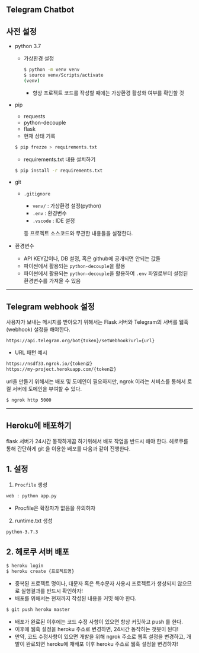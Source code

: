 ## Telegram Chatbot

## 사전 설정

- python 3.7

  - 가상환경 설정

    ```bash
    $ python -m venv venv
    $ source venv/Scripts/activate
    (venv)
    ```

    - 항상 프로젝트 코드를 작성할 때에는 가상환경 활성화 여부를 확인할 것 

- pip

  - requests
  - python-decouple
  - flask
  - 현재 상태 기록

  ```bash
  $ pip frezze > requirements.txt
  ```

  - requirements.txt 내용 설치하기

  ```bash
  $ pip install -r requirements.txt
  ```

- git 

  - `.gitignore` 

    - `venv/` : 가상환경 설정(python)
    - `.env` : 환경변수
    - `.vscode` : IDE 설정

    등 프로젝트 소스코드와 무관한 내용들을 설정한다.

- 환경변수
  - API KEY값이나, DB 설정, 혹은 github에 공개되면 안되는 값들 
  - 파이썬에서 활용되는 `python-decouple`을 활용 
  - 파이썬에서 활용되는 `python-decouple`을 활용하여 `.env` 파일로부터 설정된 환경변수를 가져올 수 있음 

---

## Telegram webhook 설정

사용자가 보내는 메시지를 받아오기 위해서는 Flask 서버와 Telegram의 서버를 웹훅(webhook) 설정을 해야한다.

```
https://api.telegram.org/bot{token}/setWebhook?url={url}
```

- URL 패턴 예시

```bash
https://nsdf33.ngrok.io/{token값}
https://my-project.herokuapp.com/{token값}
```

url을 만들기 위해서는 배포 및 도메인이 필요하지만, ngrok 이라는 서비스를 통해서 로컬 서버에 도메인을 부여할 수 있다.

```bash
$ ngrok http 5000
```

---

## Heroku에 배포하기

flask 서버가 24시간 동작하게끔 하기위해서 배포 작업을 반드시 해야 한다. 헤로쿠를 통해 간단하게 git 을 이용한 배포를 다음과 같이 진행한다.

## 1. 설정

1. `Procfile` 생성

```bash
web : python app.py
```

- Procfile은 확장자가 없음을 유의하자

2. runtime.txt 생성

```bash
python-3.7.3
```

## 2. 헤로쿠 서버 배포

```bash
$ heroku login
$ heroku create {프로젝트명}
```

- 중복된 프로젝트 명이나, 대문자 혹은 특수문자 사용시 프로젝트가 생성되지 않으므로 실행결과를 반드시 확인하자!
- 배포를 위해서는 현재까지 작성된 내용을 커밋 해야 한다.

```bash
$ git push heroku master
```

- 배포가 완료된 이후에는 코드 수정 사항이 있으면 항상 커밋하고 push 를 한다. 
- 이후에 웹훅 설정을 heroku 주소로 변경하면, 24시간 동작하는 챗봇이 된다! 
- 만약, 코드 수정사항이 있으면 개발을 위해 ngrok 주소로 웹훅 설정을 변경하고, 개발이 완료되면 heroku에 재배포 이후 heroku 주소로 웹훅 설정을 변경하자! 